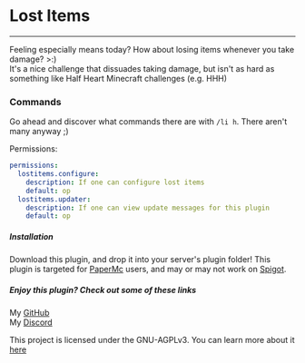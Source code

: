 # Lost Items

---
Feeling especially means today? How about losing items whenever you take damage? >:)  
It's a nice challenge that dissuades taking damage, but isn't as hard as something like Half Heart Minecraft
challenges (e.g. HHH)

### Commands

Go ahead and discover what commands there are with `/li h`. There aren't many anyway ;)

Permissions:

```yaml
permissions:
  lostitems.configure:
    description: If one can configure lost items
    default: op
  lostitems.updater:
    description: If one can view update messages for this plugin
    default: op
```
##### Installation
Download this plugin, and drop it into your server's plugin folder!
This plugin is targeted for [PaperMc](https://papermc.io) users, and may or may not work on [Spigot](https://spigotmc.org).

##### Enjoy this plugin? Check out some of these links
My [GitHub](https://github.com/cloudate9/)  
My [Discord](https://discord.gg/nPbakm9eEr)

This project is licensed under the GNU-AGPLv3. You can learn more about it [here](https://choosealicense.com/licenses/agpl-3.0/)